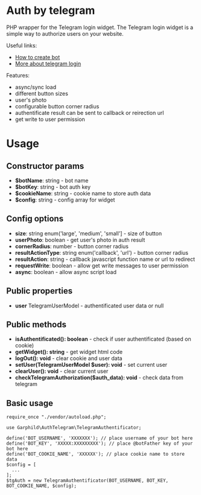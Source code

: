 # Auth by telegram

PHP wrapper for the Telegram login widget.
The Telegram login widget is a simple way to authorize users on your website.

Useful links:
* [How to create bot](https://core.telegram.org/bots#3-how-do-i-create-a-bot)
* [More about telegram login](https://core.telegram.org/widgets/login)


Features:

* async/sync load
* different button sizes
* user's photo
* configurable button corner radius
* authentificate result can be sent to callback or reirection url
* get write to user permission

# Usage
## Constructor params
* **$botName**: string - bot name
* **$botKey**: string - bot auth key
* **$cookieName**: string - cookie name to store auth data
* **$config**: string - config array for widget

## Config options
* **size**: string enum('large', 'medium', 'small'] - size of button
* **userPhoto**: boolean - get user's photo in auth result
* **cornerRadius**: number - button corner radius
* **resultActionType**: string enum('callback', 'url') - button corner radius
* **resultAction**: string - callback javascript function name or url to redirect
* **requestWrite**: boolean - allow get write messages to user permission
* **async**: boolean - allow async script load

## Public properties
* **user** TelegramUserModel - authentificated user data or null

## Public methods
* **isAuthentificated(): boolean** - check if user authentificated (based on cookie)
* **getWidget(): string** - get widget html code
* **logOut(): void** - clear cookie and user data
* **setUser(TelegramUserModel $user): void** - set current user
* **clearUser(): void** - clear current user
* **checkTelegramAuthorization($auth_data): void** - check data from telegram

## Basic usage
```
require_once "./vendor/autoload.php";

use Garphild\AuthTelegram\TelegramAuthentificator;

define('BOT_USERNAME', 'XXXXXXX'); // place username of your bot here
define('BOT_KEY', 'XXXXX:XXXXXXXXX'); // place @botFather key of your bot here
define('BOT_COOKIE_NAME', 'XXXXXX'); // place cookie name to store data
$config = [
  ...
];
$tgAuth = new TelegramAuthentificator(BOT_USERNAME, BOT_KEY, BOT_COOKIE_NAME, $config);
```

